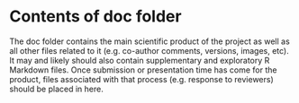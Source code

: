 # Contents of doc folder

The doc folder contains the main scientific product of the project as well as all
other files related to it (e.g. co-author comments, versions, images, etc). It may and
likely should also contain supplementary and exploratory R Markdown files. Once
submission or presentation time has come for the product, files associated with
that process (e.g. response to reviewers) should be placed in here.
